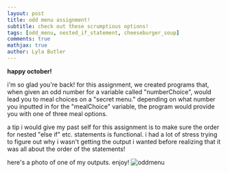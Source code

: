 ```yaml
---
layout: post
title: odd menu assignment!
subtitle: check out these scrumptious options!
tags: [odd_menu, nested_if_statement, cheeseburger_soup]
comments: true
mathjax: true
author: Lyla Butler
---
```


**happy october!**

i'm so glad you're back! for this assignment, we created programs that, when given an odd number for a variable called "numberChoice", would lead you to meal choices on a "secret menu."
depending on what number you inputted in for the "mealChoice" variable, the program would provide you with one of three meal options.

a tip i would give my past self for this assignment is to make sure the order for nested "else if" etc. statements is functional. i had a lot of stress trying to figure out why i wasn't getting the output i wanted before realizing that it was all about the order of the statements!

here's a photo of one of my outputs. enjoy!
![oddmenu](https://lylafbutler.github.io/assets/img/oddmenu.png)
